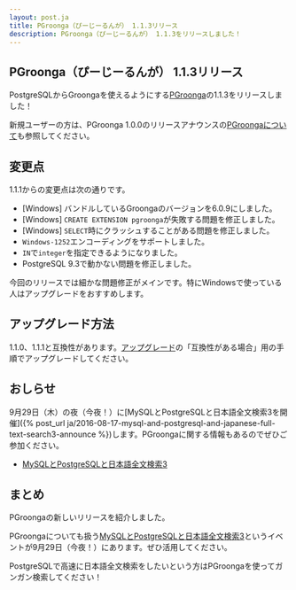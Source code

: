 ```yaml
---
layout: post.ja
title: PGroonga（ぴーじーるんが） 1.1.3リリース
description: PGroonga（ぴーじーるんが） 1.1.3をリリースしました！
---
```


## PGroonga（ぴーじーるんが） 1.1.3リリース

PostgreSQLからGroongaを使えるようにする[PGroonga](https://pgroonga.github.io/ja/)の1.1.3をリリースしました！

新規ユーザーの方は、PGroonga 1.0.0のリリースアナウンスの[PGroongaについて](/ja/blog/2015/10/29/pgroonga-1.0.0.html#pgroonga)も参照してください。

## 変更点

1.1.1からの変更点は次の通りです。

  * [Windows] バンドルしているGroongaのバージョンを6.0.9にしました。
  * [Windows] `CREATE EXTENSION pgroonga`が失敗する問題を修正しました。
  * [Windows] `SELECT`時にクラッシュすることがある問題を修正しました。
  * `Windows-1252`エンコーディングをサポートしました。
  * `IN`で`integer`を指定できるようになりました。
  * PostgreSQL 9.3で動かない問題を修正しました。

今回のリリースでは細かな問題修正がメインです。特にWindowsで使っている人はアップグレードをおすすめします。

## アップグレード方法

1.1.0、1.1.1と互換性があります。[アップグレード](https://pgroonga.github.io/ja/upgrade/)の「互換性がある場合」用の手順でアップグレードしてください。

## おしらせ

9月29日（木）の夜（今夜！）に[MySQLとPostgreSQLと日本語全文検索3を開催]({% post_url ja/2016-08-17-mysql-and-postgresql-and-japanese-full-text-search3-announce %})します。PGroongaに関する情報もあるのでぜひご参加ください。

  * [MySQLとPostgreSQLと日本語全文検索3](https://groonga.doorkeeper.jp/events/50541)

## まとめ

PGroongaの新しいリリースを紹介しました。

PGroongaについても扱う[MySQLとPostgreSQLと日本語全文検索3](https://groonga.doorkeeper.jp/events/50541)というイベントが9月29日（今夜！）にあります。ぜひ活用してください。

PostgreSQLで高速に日本語全文検索をしたいという方はPGroongaを使ってガンガン検索してください！

